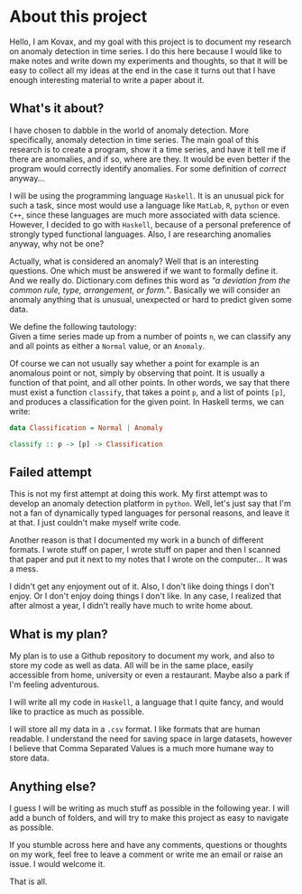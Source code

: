 # About this project

Hello, I am Kovax, and my goal with this project is to document my research on anomaly detection in time series. I do this here because I would like to make notes and write down my experiments and thoughts, so that it will be easy to collect all my ideas at the end in the case it turns out that I have enough interesting material to write a paper about it.

## What's it about?

I have chosen to dabble in the world of anomaly detection. More specifically, anomaly detection in time series. The main goal of this research is to create a program, show it a time series, and have it tell me if there are anomalies, and if so, where are they. It would be even better if the program would correctly identify anomalies. For some definition of _correct_ anyway...

I will be using the programming language `Haskell`. It is an unusual pick for such a task, since most would use a language like `MatLab`, `R`, `python` or even `C++`, since these languages are much more associated with data science. However, I decided to go with `Haskell`, because of a personal preference of strongly typed functional languages. Also, I are researching anomalies anyway, why not be one?

Actually, what is considered an anomaly? Well that is an interesting questions. One which must be answered if we want to formally define it. And we really do. Dictionary.com defines this word as _"a deviation from the common rule, type, arrangement, or form."_. Basically we will consider an anomaly anything that is unusual, unexpected or hard to predict given some data.

We define the following tautology:   
Given a time series made up from a number of points `n`, we can classify any and all points as either a `Normal` value, or an `Anomaly`.

Of course we can not usually say whether a point for example is an anomalous point or not, simply by observing that point. It is usually a function of that point, and all other points. In other words, we say that there must exist a function `classify`, that takes a point `p`, and a list of points `[p]`, and produces a classification for the given point. In Haskell terms, we can write:

```haskell
data Classification = Normal | Anomaly

classify :: p -> [p] -> Classification
```

## Failed attempt

This is not my first attempt at doing this work. My first attempt was to develop an anomaly detection platform in `python`. Well, let's just say that I'm not a fan of dynamically typed languages for personal reasons, and leave it at that. I just couldn't make myself write code.

Another reason is that I documented my work in a bunch of different formats. I wrote stuff on paper, I wrote stuff on paper and then I scanned that paper and put it next to my notes that I wrote on the computer... It was a mess.

I didn't get any enjoyment out of it. Also, I don't like doing things I don't enjoy. Or I don't enjoy doing things I don't like. In any case, I realized that after almost a year, I didn't really have much to write home about.

## What is my plan?

My plan is to use a Github repository to document my work, and also to store my code as well as data. All will be in the same place, easily accessible from home, university or even a restaurant. Maybe also a park if I'm feeling adventurous.

I will write all my code in `Haskell`, a language that I quite fancy, and would like to practice as much as possible.

I will store all my data in a `.csv` format. I like formats that are human readable. I understand the need for saving space in large datasets, however I believe that Comma Separated Values is a much more humane way to store data.

## Anything else?

I guess I will be writing as much stuff as possible in the following year. I will add a bunch of folders, and will try to make this project as easy to navigate as possible.

If you stumble across here and have any comments, questions or thoughts on my work, feel free to leave a comment or write me an email or raise an issue. I would welcome it.

That is all.
